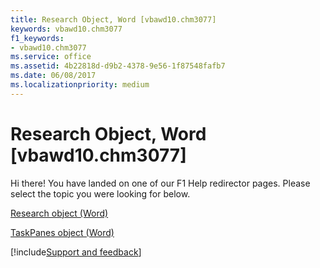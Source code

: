 ```yaml
---
title: Research Object, Word [vbawd10.chm3077]
keywords: vbawd10.chm3077
f1_keywords:
- vbawd10.chm3077
ms.service: office
ms.assetid: 4b22818d-d9b2-4378-9e56-1f87548fafb7
ms.date: 06/08/2017
ms.localizationpriority: medium
---
```



# Research Object, Word [vbawd10.chm3077]

Hi there! You have landed on one of our F1 Help redirector pages. Please select the topic you were looking for below.

[Research object (Word)](https://msdn.microsoft.com/library/454e1fd6-0e52-84df-7d15-04fda00b177b%28Office.15%29.aspx)

[TaskPanes object (Word)](https://msdn.microsoft.com/library/a560a41b-a1d7-175a-b475-af742c9fa1f8%28Office.15%29.aspx)

[!include[Support and feedback](~/includes/feedback-boilerplate.md)]